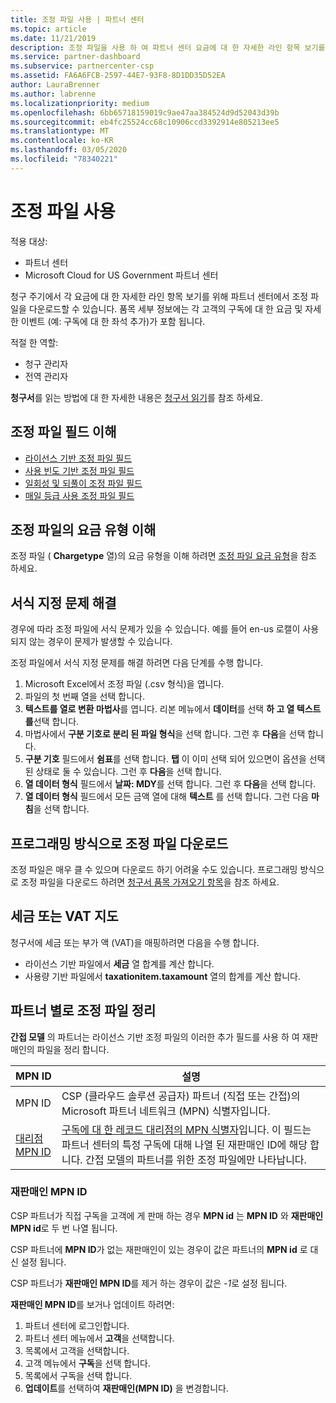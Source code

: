 ```yaml
---
title: 조정 파일 사용 | 파트너 센터
ms.topic: article
ms.date: 11/21/2019
description: 조정 파일을 사용 하 여 파트너 센터 요금에 대 한 자세한 라인 항목 보기를 이해 합니다.
ms.service: partner-dashboard
ms.subservice: partnercenter-csp
ms.assetid: FA6A6FCB-2597-44E7-93F8-8D1DD35D52EA
author: LauraBrenner
ms.author: labrenne
ms.localizationpriority: medium
ms.openlocfilehash: 6bb65718159019c9ae47aa384524d9d52043d39b
ms.sourcegitcommit: eb4fc25524cc68c10906ccd3392914e805213ee5
ms.translationtype: MT
ms.contentlocale: ko-KR
ms.lasthandoff: 03/05/2020
ms.locfileid: "78340221"
---
```

# <a name="use-your-reconciliation-files"></a>조정 파일 사용

적용 대상:

- 파트너 센터
- Microsoft Cloud for US Government 파트너 센터

청구 주기에서 각 요금에 대 한 자세한 라인 항목 보기를 위해 파트너 센터에서 조정 파일을 다운로드할 수 있습니다. 품목 세부 정보에는 각 고객의 구독에 대 한 요금 및 자세한 이벤트 (예: 구독에 대 한 좌석 추가)가 포함 됩니다.

적절 한 역할:

- 청구 관리자
- 전역 관리자

**청구서**를 읽는 방법에 대 한 자세한 내용은 [청구서 읽기](read-your-bill.md)를 참조 하세요.

## <a name="understand-reconciliation-file-fields"></a>조정 파일 필드 이해

- [라이선스 기반 조정 파일 필드](license-based-recon-files.md)
- [사용 빈도 기반 조정 파일 필드](usage-based-recon-files.md)
- [일회성 및 되풀이 조정 파일 필드](one-time-recurring-recon-files.md)
- [매일 등급 사용 조정 파일 필드](daily-rated-usage-recon-files.md)

## <a name="understand-charge-types-in-reconciliation-files"></a>조정 파일의 요금 유형 이해

조정 파일 ( **Chargetype** 열)의 요금 유형을 이해 하려면 [조정 파일 요금 유형](recon-file-charge-types.md)을 참조 하세요.

## <a name="fix-formatting-issues"></a>서식 지정 문제 해결

경우에 따라 조정 파일에 서식 문제가 있을 수 있습니다. 예를 들어 en-us 로캘이 사용 되지 않는 경우이 문제가 발생할 수 있습니다.

조정 파일에서 서식 지정 문제를 해결 하려면 다음 단계를 수행 합니다.

1. Microsoft Excel에서 조정 파일 (.csv 형식)을 엽니다.
2. 파일의 첫 번째 열을 선택 합니다.
3. **텍스트를 열로 변환 마법사**를 엽니다. 리본 메뉴에서 **데이터**를 선택 **하 고 열 텍스트를**선택 합니다.
4. 마법사에서 **구분 기호로 분리 된 파일 형식**을 선택 합니다. 그런 후 **다음**을 선택 합니다.
5. **구분 기호** 필드에서 **쉼표**를 선택 합니다. **탭** 이 이미 선택 되어 있으면이 옵션을 선택 된 상태로 둘 수 있습니다. 그런 후 **다음**을 선택 합니다.
6. **열 데이터 형식** 필드에서 **날짜: MDY**를 선택 합니다. 그런 후 **다음**을 선택 합니다.
7. **열 데이터 형식** 필드에서 모든 금액 열에 대해 **텍스트** 를 선택 합니다. 그런 다음 **마침**을 선택 합니다.

## <a name="download-reconciliation-files-programmatically"></a>프로그래밍 방식으로 조정 파일 다운로드

조정 파일은 매우 클 수 있으며 다운로드 하기 어려울 수도 있습니다. 프로그래밍 방식으로 조정 파일을 다운로드 하려면 [청구서 품목 가져오기 항목](https://docs.microsoft.com/partner-center/develop/get-invoiceline-items)을 참조 하세요.

## <a name="map-taxes-or-vat"></a>세금 또는 VAT 지도

청구서에 세금 또는 부가 액 (VAT)을 매핑하려면 다음을 수행 합니다.

- 라이선스 기반 파일에서 **세금** 열 합계를 계산 합니다.
- 사용량 기반 파일에서 **taxationitem.taxamount** 열의 합계를 계산 합니다.

## <a name="itemize-reconciliation-files-by-partner"></a>파트너 별로 조정 파일 정리

**간접 모델** 의 파트너는 라이선스 기반 조정 파일의 이러한 추가 필드를 사용 하 여 재판매인의 파일을 정리 합니다.

| MPN ID | 설명 |
| ------ | ----------- |
| MPN ID | CSP (클라우드 솔루션 공급자) 파트너 (직접 또는 간접)의 Microsoft 파트너 네트워크 (MPN) 식별자입니다. |
| [대리점 MPN ID](#reseller-mpn-id) | [구독에 대 한 레코드 대리점의 MPN 식별자](#reseller-mpn-id)입니다. 이 필드는 파트너 센터의 특정 구독에 대해 나열 된 재판매인 ID에 해당 합니다. 간접 모델의 파트너를 위한 조정 파일에만 나타납니다. |

### <a name="reseller-mpn-id"></a>재판매인 MPN ID

CSP 파트너가 직접 구독을 고객에 게 판매 하는 경우 **MPN id** 는 **MPN ID** 와 **재판매인 MPN id**로 두 번 나열 됩니다.

CSP 파트너에 **MPN ID**가 없는 재판매인이 있는 경우이 값은 파트너의 **MPN id** 로 대신 설정 됩니다.

CSP 파트너가 **재판매인 MPN ID**를 제거 하는 경우이 값은 *-1*로 설정 됩니다.

**재판매인 MPN ID**를 보거나 업데이트 하려면:

1. 파트너 센터에 로그인합니다.
2. 파트너 센터 메뉴에서 **고객**을 선택합니다.
3. 목록에서 고객을 선택합니다.
4. 고객 메뉴에서 **구독**을 선택 합니다.
5. 목록에서 구독을 선택 합니다.
6. **업데이트**를 선택하여 **재판매인(MPN ID)** 을 변경합니다.
